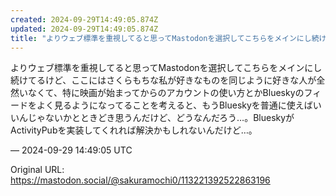 ```yaml
---
created: 2024-09-29T14:49:05.874Z
updated: 2024-09-29T14:49:05.874Z
title: "よりウェブ標準を重視してると思ってMastodonを選択してこちらをメインにし続けてるけど、ここにはさくらもちな私が好きなものを同じように好きな人が全然いなくて[...]"
---
```


<p>よりウェブ標準を重視してると思ってMastodonを選択してこちらをメインにし続けてるけど、ここにはさくらもちな私が好きなものを同じように好きな人が全然いなくて、特に映画が始まってからのアカウントの使い方とかBlueskyのフィードをよく見るようになってることを考えると、もうBlueskyを普通に使えばいいんじゃないかとときどき思うんだけど、どうなんだろう…。BlueskyがActivityPubを実装してくれれば解決かもしれないんだけど…。</p>

&mdash; 2024-09-29 14:49:05 UTC

Original URL: https://mastodon.social/@sakuramochi0/113221392522863196
